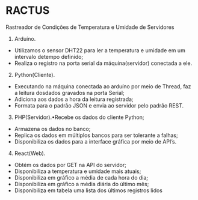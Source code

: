# RACTUS
Rastreador de Condições de Temperatura e Umidade de Servidores

1.  Arduíno.
* Utilizamos o sensor DHT22 para ler a temperatura e umidade em um intervalo detempo definido;
* Realiza o registro na porta serial da máquina(servidor) conectada a ele.
2.  Python(Cliente).
* Executando na máquina conectada ao arduíno por meio de Thread, faz a leitura dosdados gravados na porta Serial;
* Adiciona aos dados a hora da leitura registrada;
* Formata para o padrão JSON e envia ao servidor pelo padrão REST.
3.  PHP(Servidor).•Recebe os dados do cliente Python;
* Armazena os dados no banco;
* Replica os dados em múltiplos bancos para ser tolerante a falhas; 
* Disponibiliza os dados para a interface gráfica por meio de API’s.
4.  React(Web).
* Obtém os dados por GET na API do servidor;
* Disponibiliza a temperatura e umidade mais atuais;
* Disponibiliza em gráfico a média de cada hora do dia;
* Disponibiliza em gráfico a média diária do último mês;
* Disponibiliza em tabela uma lista dos últimos registros lidos
